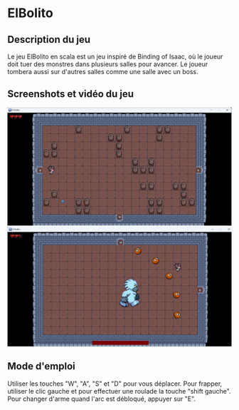 # ElBolito

## Description du jeu
Le jeu ElBolito en scala est un jeu inspiré de Binding of Isaac, où le joueur doit tuer des monstres dans plusieurs salles pour avancer.
Le joueur tombera aussi sur d'autres salles comme une salle avec un boss.

## Screenshots et vidéo du jeu
![img.png](data/images/readme/room.png)
![img_1.png](data/images/readme/boss.png)

## Mode d'emploi
Utiliser les touches "W", "A", "S" et "D" pour vous déplacer.
Pour frapper, utiliser le clic gauche et pour effectuer une roulade la touche "shift gauche".
Pour changer d'arme quand l'arc est débloqué, appuyer sur "E".
